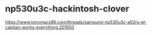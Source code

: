 # np530u3c-hackintosh-clover
https://www.tonymacx86.com/threads/samsung-np530u3c-a02ru-el-capitan-works-everything.201650

